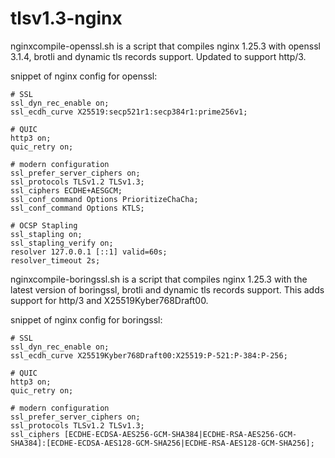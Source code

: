 # tlsv1.3-nginx

nginxcompile-openssl.sh is a script that compiles nginx 1.25.3 with openssl 3.1.4, brotli and dynamic tls records support. Updated to support http/3.

snippet of nginx config for openssl:


	# SSL
	ssl_dyn_rec_enable on;
	ssl_ecdh_curve X25519:secp521r1:secp384r1:prime256v1;

	# QUIC
	http3 on;
	quic_retry on;

	# modern configuration
	ssl_prefer_server_ciphers on;
	ssl_protocols TLSv1.2 TLSv1.3;
	ssl_ciphers ECDHE+AESGCM;
	ssl_conf_command Options PrioritizeChaCha;
	ssl_conf_command Options KTLS;

	# OCSP Stapling
	ssl_stapling on;
	ssl_stapling_verify on;
	resolver 127.0.0.1 [::1] valid=60s;
	resolver_timeout 2s;



nginxcompile-boringssl.sh is a script that compiles nginx 1.25.3 with the latest version of boringssl, brotli and dynamic tls records support. This adds support for http/3 and X25519Kyber768Draft00.

snippet of nginx config for boringssl:


	# SSL
	ssl_dyn_rec_enable on;
	ssl_ecdh_curve X25519Kyber768Draft00:X25519:P-521:P-384:P-256;

	# QUIC
	http3 on;
	quic_retry on;

	# modern configuration
	ssl_prefer_server_ciphers on;
	ssl_protocols TLSv1.2 TLSv1.3;
	ssl_ciphers [ECDHE-ECDSA-AES256-GCM-SHA384|ECDHE-RSA-AES256-GCM-SHA384]:[ECDHE-ECDSA-AES128-GCM-SHA256|ECDHE-RSA-AES128-GCM-SHA256];

